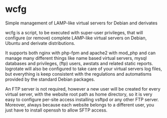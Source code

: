 wcfg
====

Simple management of LAMP-like virtual servers for Debian and derivates

wcfg is a script, to be executed with super-user privileges, that will configure (or remove) complete LAMP-like virtual servers on Debian, Ubuntu and derivate distributions.

It supports both nginx with php-fpm and apache2 with mod_php and can manage many different things like name based virtual servers, mysql databases and privileges, (ftp) users, awstats and related static reports. logrotate will also be configured to take care of your virtual servers log files, but everything is keep consistent with the regulations and automatisms provided by the standard Debian packages.

An FTP server is not required, however a new user will be created for every virtual server, with the website root path as home directory, so it is very easy to configure per-site access installing vsftpd or any other FTP server. Moreover, always because each website belongs to a different user, you just have to install openssh to allow SFTP access.

